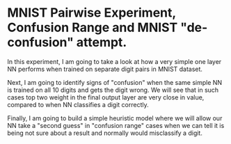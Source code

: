 # MNIST Pairwise Experiment, Confusion Range and MNIST "de-confusion" attempt. 

In this experiment, I am going to take a look at how a very simple one layer NN performs when trained on separate digit pairs in MNIST dataset. 

Next, I am going to identify signs of "confusion" when the same simple NN is trained on all 10 digits and gets the digit wrong. 
We will see that in such cases top two weight in the final output layer are very close in value, compared to when NN classifies a digit correctly.

Finally, I am going to build a simple heuristic model where we will allow our NN take a "second guess" in "confusion range" cases when we can tell it is being not sure about a result and normally would misclassify a digit. 
